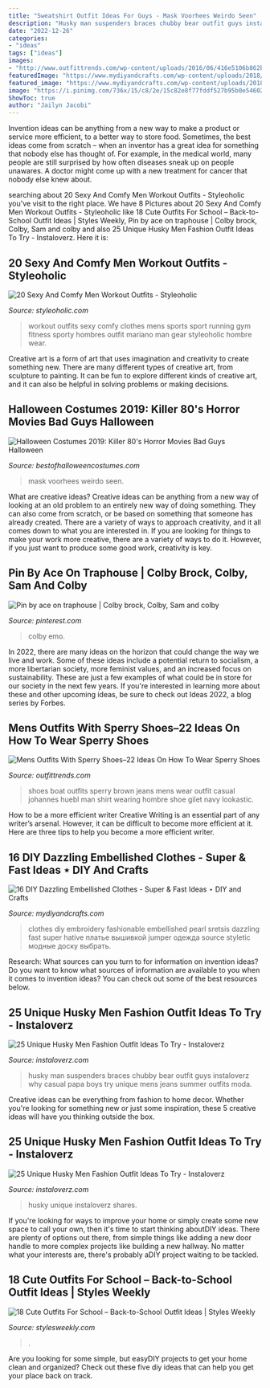 ```yaml
---
title: "Sweatshirt Outfit Ideas For Guys - Mask Voorhees Weirdo Seen"
description: "Husky man suspenders braces chubby bear outfit guys instaloverz why casual papa boys try unique mens jeans summer outfits moda"
date: "2022-12-26"
categories:
- "ideas"
tags: ["ideas"]
images:
- "http://www.outfittrends.com/wp-content/uploads/2016/06/416e5106b862be0bbf3f2c3dd4db74c1.jpg"
featuredImage: "https://www.mydiyandcrafts.com/wp-content/uploads/2018/07/DIY-Fashionable-Clothes-Ideas.jpg"
featured_image: "https://www.mydiyandcrafts.com/wp-content/uploads/2018/07/DIY-Fashionable-Clothes-Ideas.jpg"
image: "https://i.pinimg.com/736x/15/c8/2e/15c82e8f77fddf527b95b0e5460222ad.jpg"
ShowToc: true
author: "Jailyn Jacobi"
---
```



Invention ideas can be anything from a new way to make a product or service more efficient, to a better way to store food. Sometimes, the best ideas come from scratch – when an inventor has a great idea for something that nobody else has thought of. For example, in the medical world, many people are still surprised by how often diseases sneak up on people unawares. A doctor might come up with a new treatment for cancer that nobody else knew about.

	

		
searching about 20 Sexy And Comfy Men Workout Outfits - Styleoholic you've visit to the right place. We have 8 Pictures about 20 Sexy And Comfy Men Workout Outfits - Styleoholic like 18 Cute Outfits For School – Back-to-School Outfit Ideas | Styles Weekly, Pin by ace on traphouse | Colby brock, Colby, Sam and colby and also 25 Unique Husky Men Fashion Outfit Ideas To Try - Instaloverz. Here it is:
		
    
## 20 Sexy And Comfy Men Workout Outfits - Styleoholic

<img loading=lazy src="https://i.styleoholic.com/2016/02/sexy-and-comfy-men-workout-outfits-1.jpg" onerror="this.onerror=null;this.src='https://tse2.mm.bing.net/th?id=OIP.swAanMep1sz32TPdr6PxOAHaLL&amp;pid=15.1';" alt="20 Sexy And Comfy Men Workout Outfits - Styleoholic">

_Source: styleoholic.com_

>workout outfits sexy comfy clothes mens sports sport running gym fitness sporty hombres outfit mariano man gear styleoholic hombre wear. 

	

Creative art is a form of art that uses imagination and creativity to create something new. There are many different types of creative art, from sculpture to painting. It can be fun to explore different kinds of creative art, and it can also be helpful in solving problems or making decisions.

    
## Halloween Costumes 2019: Killer 80&#039;s Horror Movies Bad Guys Halloween

<img loading=lazy src="http://4.bp.blogspot.com/-d3xgRIrMLQ0/VAeGCOvf9FI/AAAAAAAAMM0/x-8rFFjNOwE/s1600/A%2BJason%2BCostume%2BWith%2BA%2BBloody%2BMachete.jpg" onerror="this.onerror=null;this.src='https://tse3.mm.bing.net/th?id=OIP.qUD6mv7gw48glTfJfEBP4AHaJ4&amp;pid=15.1';" alt="Halloween Costumes 2019: Killer 80&#039;s Horror Movies Bad Guys Halloween">

_Source: bestofhalloweencostumes.com_

>mask voorhees weirdo seen. 

	

What are creative ideas?
Creative ideas can be anything from a new way of looking at an old problem to an entirely new way of doing something. They can also come from scratch, or be based on something that someone has already created. There are a variety of ways to approach creativity, and it all comes down to what you are interested in. If you are looking for things to make your work more creative, there are a variety of ways to do it. However, if you just want to produce some good work, creativity is key.

    
## Pin By Ace On Traphouse | Colby Brock, Colby, Sam And Colby

<img loading=lazy src="https://i.pinimg.com/736x/15/c8/2e/15c82e8f77fddf527b95b0e5460222ad.jpg" onerror="this.onerror=null;this.src='https://tse4.mm.bing.net/th?id=OIP.LzRLmlB5uupW8SsZpGbfWgHaLH&amp;pid=15.1';" alt="Pin by ace on traphouse | Colby brock, Colby, Sam and colby">

_Source: pinterest.com_

>colby emo. 

	

In 2022, there are many ideas on the horizon that could change the way we live and work. Some of these ideas include a potential return to socialism, a more libertarian society, more feminist values, and an increased focus on sustainability. These are just a few examples of what could be in store for our society in the next few years. If you're interested in learning more about these and other upcoming ideas, be sure to check out Ideas 2022, a blog series by Forbes.

    
## Mens Outfits With Sperry Shoes–22 Ideas On How To Wear Sperry Shoes

<img loading=lazy src="http://www.outfittrends.com/wp-content/uploads/2016/06/416e5106b862be0bbf3f2c3dd4db74c1.jpg" onerror="this.onerror=null;this.src='https://tse4.mm.bing.net/th?id=OIP.Uf9L76M-QzYNUNA8d0-5GQHaKw&amp;pid=15.1';" alt="Mens Outfits With Sperry Shoes–22 Ideas On How To Wear Sperry Shoes">

_Source: outfittrends.com_

>shoes boat outfits sperry brown jeans mens wear outfit casual johannes huebl man shirt wearing hombre shoe gilet navy lookastic. 

	

How to be a more efficient writer
Creative Writing is an essential part of any writer’s arsenal. However, it can be difficult to become more efficient at it. Here are three tips to help you become a more efficient writer.

    
## 16 DIY Dazzling Embellished Clothes - Super &amp; Fast Ideas ⋆ DIY And Crafts

<img loading=lazy src="https://www.mydiyandcrafts.com/wp-content/uploads/2018/07/DIY-Fashionable-Clothes-Ideas.jpg" onerror="this.onerror=null;this.src='https://tse1.mm.bing.net/th?id=OIP.O6whA7IEDgrvgmoNrilx4AHaLH&amp;pid=15.1';" alt="16 DIY Dazzling Embellished Clothes - Super &amp; Fast Ideas ⋆ DIY and Crafts">

_Source: mydiyandcrafts.com_

>clothes diy embroidery fashionable embellished pearl sretsis dazzling fast super hative платье вышивкой jumper одежда source styletic модные доску выбрать. 

	

Research: What sources can you turn to for information on invention ideas?
Do you want to know what sources of information are available to you when it comes to invention ideas? You can check out some of the best resources below.

    
## 25 Unique Husky Men Fashion Outfit Ideas To Try - Instaloverz

<img loading=lazy src="http://www.instaloverz.com/wp-content/uploads/2017/05/10.-Husky-Men-Fashion.jpg" onerror="this.onerror=null;this.src='https://tse4.mm.bing.net/th?id=OIP.sRCPPt2_a9D1xC1Yk1IlWAHaJ4&amp;pid=15.1';" alt="25 Unique Husky Men Fashion Outfit Ideas To Try - Instaloverz">

_Source: instaloverz.com_

>husky man suspenders braces chubby bear outfit guys instaloverz why casual papa boys try unique mens jeans summer outfits moda. 

	

Creative ideas can be everything from fashion to home decor. Whether you're looking for something new or just some inspiration, these 5 creative ideas will have you thinking outside the box.

    
## 25 Unique Husky Men Fashion Outfit Ideas To Try - Instaloverz

<img loading=lazy src="http://www.instaloverz.com/wp-content/uploads/2017/05/27.-Husky-Men.jpg" onerror="this.onerror=null;this.src='https://tse3.mm.bing.net/th?id=OIP.-5kWvY9OiUEaB5_4U7jqfQAAAA&amp;pid=15.1';" alt="25 Unique Husky Men Fashion Outfit Ideas To Try - Instaloverz">

_Source: instaloverz.com_

>husky unique instaloverz shares. 

	

If you're looking for ways to improve your home or simply create some new space to call your own, then it's time to start thinking aboutDIY ideas. There are plenty of options out there, from simple things like adding a new door handle to more complex projects like building a new hallway. No matter what your interests are, there's probably aDIY project waiting to be tackled.

    
## 18 Cute Outfits For School – Back-to-School Outfit Ideas | Styles Weekly

<img loading=lazy src="http://stylesweekly.com/wp-content/uploads/2016/12/outfits-for-school-1.jpg" onerror="this.onerror=null;this.src='https://tse4.mm.bing.net/th?id=OIP.RVE7daU7icQ5GhiP91LSKQHaQA&amp;pid=15.1';" alt="18 Cute Outfits For School – Back-to-School Outfit Ideas | Styles Weekly">

_Source: stylesweekly.com_

>. 

	

Are you looking for some simple, but easyDIY projects to get your home clean and organized? Check out these five diy ideas that can help you get your place back on track.

